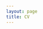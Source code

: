 ```yaml
---
layout: page
title: CV
---
```



<object data="/images/Schuhmann_CV.pdf" type='application/pdf'></object>
